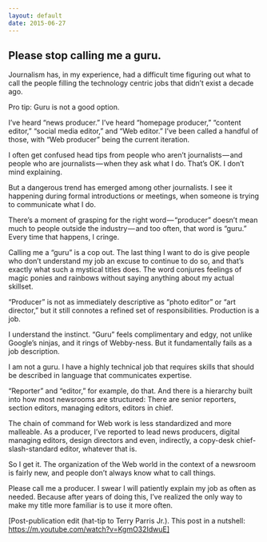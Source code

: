 ```yaml
---
layout: default
date: 2015-06-27
---
```


## Please stop calling me a guru.

Journalism has, in my experience, had a difficult time figuring out what to call the people filling the technology centric jobs that didn’t exist a decade ago.

Pro tip: Guru is not a good option.

I’ve heard “news producer.” I’ve heard “homepage producer,” “content editor,” “social media editor,” and “Web editor.” I’ve been called a handful of those, with “Web producer” being the current iteration.

I often get confused head tips from people who aren’t journalists — and people who are journalists — when they ask what I do. That’s OK. I don’t mind explaining.

But a dangerous trend has emerged among other journalists. I see it happening during formal introductions or meetings, when someone is trying to communicate what I do.

There’s a moment of grasping for the right word — “producer” doesn’t mean much to people outside the industry — and too often, that word is “guru.”
Every time that happens, I cringe.

Calling me a “guru” is a cop out. The last thing I want to do is give people who don’t understand my job an excuse to continue to do so, and that’s exactly what such a mystical titles does. The word conjures feelings of magic ponies and rainbows without saying anything about my actual skillset.

“Producer” is not as immediately descriptive as “photo editor” or “art director,” but it still connotes a refined set of responsibilities.
 Production is a job.

I understand the instinct. “Guru” feels complimentary and edgy, not unlike Google’s ninjas, and it rings of Webby-ness. But it fundamentally fails as a job description.

I am not a guru. I have a highly technical job that requires skills that should be described in language that communicates expertise.

“Reporter” and “editor,” for example, do that. And there is a hierarchy built into how most newsrooms are structured: There are senior reporters, section editors, managing editors, editors in chief.

The chain of command for Web work is less standardized and more malleable. As a producer, I’ve reported to lead news producers, digital managing editors, design directors and even, indirectly, a copy-desk chief-slash-standard editor, whatever that is.

So I get it. The organization of the Web world in the context of a newsroom is fairly new, and people don’t always know what to call things.

Please call me a producer. I swear I will patiently explain my job as often as needed. Because after years of doing this, I’ve realized the only way to make my title more familiar is to use it more often.

[Post-publication edit (hat-tip to Terry Parris Jr.). This post in a nutshell: https://m.youtube.com/watch?v=KgmO32IdwuE]
